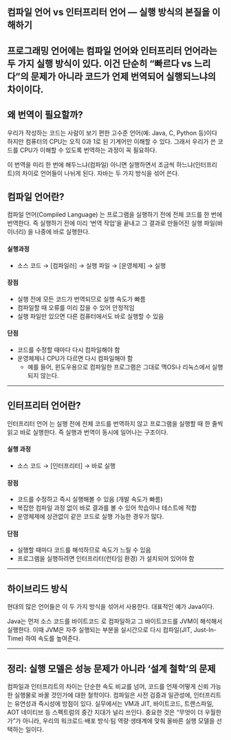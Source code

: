 ## 컴파일 언어 vs 인터프리터 언어 — 실행 방식의 본질을 이해하기
프로그래밍 언어에는 컴파일 언어와 인터프리터 언어라는 두 가지 실행 방식이 있다.
이건 단순히 “빠르다 vs 느리다”의 문제가 아니라 코드가 언제 번역되어 실행되느냐의 차이이다.
---


## 왜 번역이 필요할까?
우리가 작성하는 코드는 사람이 보기 편한 고수준 언어(예: Java, C, Python 등)이다
하지만 컴퓨터의 CPU는 오직 0과 1로 된 기계어만 이해할 수 있다.
그래서 우리가 쓴 코드를 CPU가 이해할 수 있도록 번역하는 과정이 꼭 필요하다.

이 번역을 미리 한 번에 해두느냐(컴파일)
아니면 실행하면서 조금씩 하느냐(인터프리트)의 차이로 언어들이 나뉘게 된다.
자바는 두 가지 방식을 섞어 쓴다. 

## 컴파일 언어란?
컴파일 언어(Compiled Language) 는 프로그램을 실행하기 전에 전체 코드를 한 번에 번역한다.
즉 실행하기 전에 미리 ‘번역 작업’을 끝내고
그 결과로 만들어진 실행 파일(바이너리) 을 나중에 바로 실행한다.

#### 실행과정
- 소스 코드 → [컴파일러] → 실행 파일 → [운영체제] → 실행

#### 장점
- 실행 전에 모든 코드가 번역되므로 실행 속도가 빠름
- 컴파일할 때 오류를 미리 잡을 수 있어 안정적임
- 실행 파일만 있으면 다른 컴퓨터에서도 바로 실행할 수 있음

#### 단점
- 코드를 수정할 때마다 다시 컴파일해야 함
- 운영체제나 CPU가 다르면 다시 컴파일해야 함
  - 예를 들어, 윈도우용으로 컴파일한 프로그램은
    그대로 맥OS나 리눅스에서 실행되지 않는다.
---


## 인터프리터 언어란?
인터프리터 언어  는 실행 전에 전체 코드를 번역하지 않고 프로그램을 실행할 때 한 줄씩 읽고 바로 실행한다.
즉 실행과 번역이 동시에 일어나는 구조이다.

#### 실행 과정
- 소스 코드 → [인터프리터] → 바로 실행

#### 장점
- 코드를 수정하고 즉시 실행해볼 수 있음 (개발 속도가 빠름)
- 복잡한 컴파일 과정 없이 바로 결과를 볼 수 있어 학습이나 테스트에 적합
- 운영체제에 상관없이 같은 코드로 실행 가능한 경우가 많다.

#### 단점
- 실행할 때마다 코드를 해석하므로 속도가 느릴 수 있음
- 프로그램을 실행하려면 인터프리터(런타임 환경) 가 설치되어 있어야 함
---

## 하이브리드 방식
현대의 많은 언어들은 이 두 가지 방식을 섞어서 사용한다.
대표적인 예가 Java이다.

Java는 먼저 소스 코드를 바이트코드  로 컴파일하고
그 바이트코드를 JVM이 해석해서 실행한다.
이때 JVM은 자주 실행되는 부분을 실시간으로 다시 컴파일(JIT, Just-In-Time) 하여 속도를 높여준다.

---

## 정리: 실행 모델은 성능 문제가 아니라 ‘설계 철학’의 문제
컴파일과 인터프리트의 차이는 단순한 속도 비교를 넘어, 코드를 언제·어떻게 신뢰 가능한 실행물로 바꿀 것인가에 대한 철학이다.
컴파일은 사전 검증과 일관성에, 인터프리트는 유연성과 즉시성에 방점이 있다. 실무에서는 VM과 JIT, 바이트코드, 트랜스파일, AOT 네이티브 등 스펙트럼의 중간 지대가 널리 쓰인다. 중요한 것은 “무엇이 더 우월한가”가 아니라, 우리의 워크로드·배포 방식·팀 역량·생태계에 맞춰 올바른 실행 모델을 선택하는 일이다.
